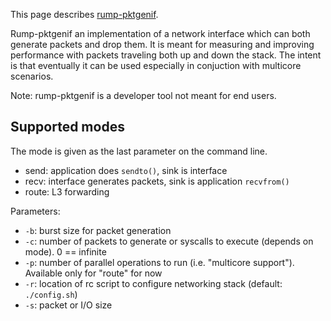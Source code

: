 This page describes [rump-pktgenif](https://github.com/rumpkernel/rump-pktgenif/).

Rump-pktgenif an implementation of a network interface which
can both generate packets and drop them.  It is meant for measuring and
improving performance with packets traveling both up and down the stack.
The intent is that eventually it can be used especially in conjuction
with multicore scenarios.

Note: rump-pktgenif is a developer tool not meant for end users.

Supported modes
---------------

The mode is given as the last parameter on the command line.

* send: application does `sendto()`, sink is interface
* recv: interface generates packets, sink is application `recvfrom()`
* route: L3 forwarding

Parameters:

* `-b`: burst size for packet generation
* `-c`: number of packets to generate or syscalls to execute (depends on mode). 0 == infinite
* `-p`: number of parallel operations to run (i.e. "multicore support").  Available only for "route" for now
* `-r`: location of rc script to configure networking stack (default: `./config.sh`)
* `-s`: packet or I/O size
